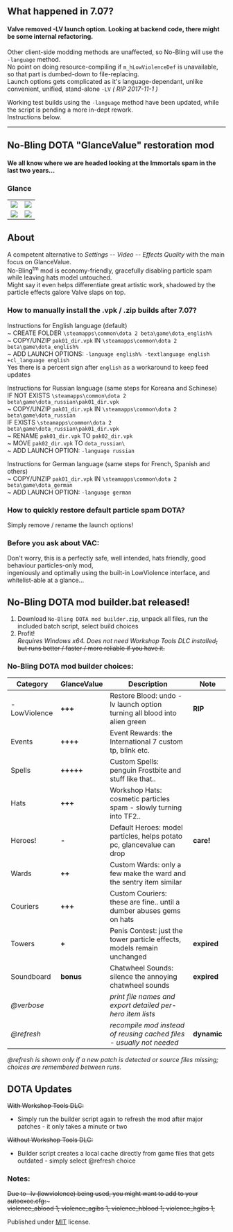 ## What happened in 7.07?  
#### Valve removed -LV launch option. Looking at backend code, there might be some internal refactoring.  

Other client-side modding methods are unaffected, so No-Bling will use the `-language` method.  
No point on doing resource-compiling if `m_hLowViolenceDef` is unavailable, so that part is dumbed-down to file-replacing.  
Launch options gets complicated as it's language-dependant, unlike convenient, unified, stand-alone `-LV` _( RIP 2017-11-1 )_

Working test builds using the `-language` method have been updated, while the script is pending a more in-dept rework.  
Instructions below.

---

## No-Bling DOTA "GlanceValue" restoration mod  
#### We all know where we are headed looking at the Immortals spam in the last two years...  

### Glance  
<table>  
	<tr>  
		<td><img src="http://i.imgur.com/QhB7BkT.jpg"></td>  
		<td><img src="http://i.imgur.com/hr0lFC4.jpg"></td>  
	</tr>  
	<tr>  
		<td><img src="http://i.imgur.com/kUIQ7Jh.png"></td>  
		<td><img src="http://i.imgur.com/JShyXKs.png"></td>  
	</tr>  
</table>  
 
## About  
A competent alternative to *Settings -- Video -- Effects Quality* with the main focus on GlanceValue.  
No-Bling<sup>tm</sup> mod is economy-friendly, gracefully disabling particle spam while leaving hats model untouched.  
Might say it even helps differentiate great artistic work, shadowed by the particle effects galore Valve slaps on top.  
  
### How to manually install the .vpk / .zip builds after 7.07? 
   Instructions for English language (default)  
   ~ CREATE FOLDER `\steamapps\common\dota 2 beta\game\dota_english%`  
   ~ COPY/UNZIP `pak01_dir.vpk` IN `\steamapps\common\dota 2 beta\game\dota_english%`  
   ~ ADD LAUNCH OPTIONS: `-language english% -textlanguage english +cl_language english`  
   Yes there is a percent sign after `english` as a workaround to keep feed updates  
                                                                                      
   Instructions for Russian language (same steps for Koreana and Schinese)  
   IF NOT EXISTS `\steamapps\common\dota 2 beta\game\dota_russian\pak01_dir.vpk`  
   ~ COPY/UNZIP `pak01_dir.vpk` IN `\steamapps\common\dota 2 beta\game\dota_russian`  
   IF EXISTS `\steamapps\common\dota 2 beta\game\dota_russian\pak01_dir.vpk`  
   ~ RENAME `pak01_dir.vpk` TO `pak02_dir.vpk`  
   ~ MOVE `pak02_dir.vpk` TO `dota_russian\`  
   ~ ADD LAUNCH OPTION: `-language russian`  
    
   Instructions for German language (same steps for French, Spanish and others)  
   ~ COPY/UNZIP `pak01_dir.vpk` IN `\steamapps\common\dota 2 beta\game\dota_german`  
   ~ ADD LAUNCH OPTION: `-language german`  
  
### How to quickly restore default particle spam DOTA?
Simply remove / rename the launch options!
  
### Before you ask about VAC:  
Don't worry, this is a perfectly safe, well intended, hats friendly, good behaviour particles-only mod,  
ingeniously and optimally using the built-in LowViolence interface, and whitelist-able at a glance...  
  
## No-Bling DOTA mod builder.bat released!  
1. Download `No-Bling DOTA mod builder.zip`, unpack all files, run the included batch script, select build choices  
2. Profit!  
*Requires Windows x64. Does not need Workshop Tools DLC installed*~~, but runs better / faster / more reliable if you have it.~~  
  
### No-Bling DOTA mod builder choices:  
Category       | GlanceValue | Description                                                              | Note  
-------------- | ----------- | ------------------------------------------------------------------------ | ----------  
-LowViolence   | **+++**     | Restore Blood: undo -lv launch option turning all blood into alien green | **RIP**  
Events         | **++++**    | Event Rewards: the International 7 custom tp, blink etc.                 |  
Spells         | **+++++**   | Custom Spells: penguin Frostbite and stuff like that..                   |  
Hats           | **+++**     | Workshop Hats: cosmetic particles spam - slowly turning into TF2..       |  
Heroes!        | **-**       | Default Heroes: model particles, helps potato pc, glancevalue can drop   | **care!**  
Wards          | **++**      | Custom Wards: only a few make the ward and the sentry item similar       |  
Couriers       | **+++**     | Custom Couriers: these are fine.. until a dumber abuses gems on hats     | 
Towers         | **+**       | Penis Contest: just the tower particle effects, models remain unchanged  | **expired** 
Soundboard     | **bonus**   | Chatwheel Sounds: silence the annoying chatwheel sounds                  | **expired**
*@verbose*     |             | *print file names and export detailed per-hero item lists*               |  
*@refresh*     |             | *recompile mod instead of reusing cached files - usually not needed*     | **dynamic**  
  
*@refresh is shown only if a new patch is detected or source files missing; choices are remembered between runs.*  
  
## DOTA Updates  
~~With Workshop Tools DLC:~~  
- Simply run the builder script again to refresh the mod after major patches - it only takes a minute or two  
  
~~Without Workshop Tools DLC:~~  
- Builder script creates a local cache directly from game files that gets outdated - simply select @refresh choice  
  
### Notes:  
~~Due to -lv (lowviolence) being used, you might want to add to your autoexec.cfg:~~~  
~~violence_ablood 1; violence_agibs 1; violence_hblood 1; violence_hgibs 1;~~  
 
Published under [MIT](LICENSE) license.  
  
